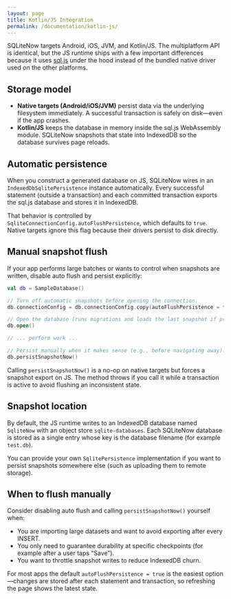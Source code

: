 ```yaml
---
layout: page
title: Kotlin/JS Integration
permalink: /documentation/kotlin-js/
---
```


SQLiteNow targets Android, iOS, JVM, and Kotlin/JS. The multiplatform API is identical, but the JS runtime ships with a few important differences because it uses [sql.js](https://github.com/sql-js/sql.js) under the hood instead of the bundled native driver used on the other platforms.

## Storage model

- **Native targets (Android/iOS/JVM)** persist data via the underlying filesystem immediately. A successful transaction is safely on disk—even if the app crashes.
- **Kotlin/JS** keeps the database in memory inside the sql.js WebAssembly module. SQLiteNow snapshots that state into IndexedDB so the database survives page reloads.

## Automatic persistence

When you construct a generated database on JS, SQLiteNow wires in an `IndexedDbSqlitePersistence` instance automatically. Every successful statement (outside a transaction) and each committed transaction exports the sql.js database and stores it in IndexedDB.

That behavior is controlled by `SqliteConnectionConfig.autoFlushPersistence`, which defaults to `true`. Native targets ignore this flag because their drivers persist to disk directly.

## Manual snapshot flush

If your app performs large batches or wants to control when snapshots are written, disable auto flush and persist explicitly:

```kotlin
val db = SampleDatabase()

// Turn off automatic snapshots before opening the connection.
db.connectionConfig = db.connectionConfig.copy(autoFlushPersistence = false)

// Open the database (runs migrations and loads the last snapshot if present).
db.open()

// ... perform work ...

// Persist manually when it makes sense (e.g., before navigating away).
db.persistSnapshotNow()
```

Calling `persistSnapshotNow()` is a no-op on native targets but forces a snapshot export on JS. The method throws if you call it while a transaction is active to avoid flushing an inconsistent state.

## Snapshot location

By default, the JS runtime writes to an IndexedDB database named `SqliteNow` with an object store `sqlite-databases`. Each SQLiteNow database is stored as a single entry whose key is the database filename (for example `test.db`).

You can provide your own `SqlitePersistence` implementation if you want to persist snapshots somewhere else (such as uploading them to remote storage).

## When to flush manually

Consider disabling auto flush and calling `persistSnapshotNow()` yourself when:

- You are importing large datasets and want to avoid exporting after every INSERT.
- You only need to guarantee durability at specific checkpoints (for example after a user taps “Save”).
- You want to throttle snapshot writes to reduce IndexedDB churn.

For most apps the default `autoFlushPersistence = true` is the easiest option—changes are stored after each statement and transaction, so refreshing the page shows the latest state.
